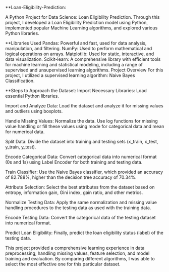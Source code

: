 **Loan-Eligibility-Prediction:

A Python Project for Data Science: Loan Eligibility Prediction. Through this project, I developed a Loan Eligibility Prediction model using Python, implemented popular Machine Learning algorithms, and explored various Python libraries.

**Libraries Used
Pandas: Powerful and fast, used for data analysis, manipulation, and filtering.
NumPy: Used to perform mathematical and logical operations on arrays.
Matplotlib: Used for static, interactive, and data visualization.
Scikit-learn: A comprehensive library with efficient tools for machine learning and statistical modeling, including a range of supervised and unsupervised learning algorithms.
Project Overview
For this project, I utilized a supervised learning algorithm: Naive Bayes Classification.

**Steps to Approach the Dataset:
Import Necessary Libraries: Load essential Python libraries.

Import and Analyze Data: Load the dataset and analyze it for missing values and outliers using boxplots.

Handle Missing Values: Normalize the data. Use log functions for missing value handling or fill these values using mode for categorical data and mean for numerical data.

Split Data: Divide the dataset into training and testing sets (x_train, x_test, y_train, y_test).

Encode Categorical Data: Convert categorical data into numerical format (0s and 1s) using Label Encoder for both training and testing data.

Train Classifier: Use the Naive Bayes classifier, which provided an accuracy of 82.788%, higher than the decision tree accuracy of 70.34%.

Attribute Selection: Select the best attributes from the dataset based on entropy, information gain, Gini index, gain ratio, and other metrics.

Normalize Testing Data: Apply the same normalization and missing value handling procedures to the testing data as used with the training data.

Encode Testing Data: Convert the categorical data of the testing dataset into numerical format.

Predict Loan Eligibility: Finally, predict the loan eligibility status (label) of the testing data.

This project provided a comprehensive learning experience in data preprocessing, handling missing values, feature selection, and model training and evaluation. By comparing different algorithms, I was able to select the most effective one for this particular dataset.
